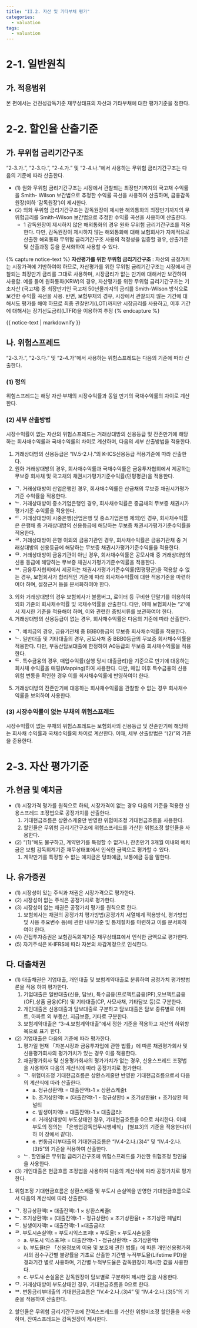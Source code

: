 ```yaml
---
title: "II.2. 자산 및 기타부채 평가"
categories:
  - valuation
tags:
  - valuation
---
```

# 2-1. 일반원칙
## 가. 적용범위
본 편에서는 건전성감독기준 재무상태표의 자산과 기타부채에 대한 평가기준을 정한다.

# 2-2. 할인율 산출기준
## 가. 무위험 금리기간구조
“2-3.가.”, “2-3.다.”, “2-4.가.” 및 “2-4.나.”에서 사용하는 무위험 금리기간구조는 다음의 기준에 따라 산출한다.
- (1) 원화 무위험 금리기간구조는 시장에서 관찰되는 최장만기까지의 국고채 수익률을 Smith- Wilson 보간법으로 추정한 수익률 곡선을 사용하여 산출하며, 금융감독원장(이하 ‘감독원장’)이 제시한다.
- (2) 외화 무위험 금리기간구조는 감독원장이 제시한 해외통화의 최장만기까지의 무위험금리를 Smith-Wilson 보간법으로 추정한 수익률 곡선을 사용하여 산출한다.
  - 1 감독원장이 제시하지 않은 해외통화의 경우 원화 무위험 금리기간구조를 적용한다. 다만, 감독원장이 제시하지 않는 해외통화에 대해 보험회사가 자체적으로 산출한 해외통화 무위험 금리기간구조 사용의 적정성을 입증할 경우, 산출기준 및 산출과정 등을 문서화하여 사용할 수 있다.

{% capture notice-text %}
**자산평가를 위한 무위험 금리기간구조** : 자산의 공정가치는 시장가격에 기반하여야 하므로, 자산평가를 위한 무위험 금리기간구조는 시장에서 관찰되는 최장만기 금리를 그대로 사용하며, 시장금리가 없는 만기에 대해서만 보간하여 사용함. 예를 들어 원화통화(KRW)의 경우, 자산평가를 위한 무위험 금리기간구조는 기초자산 (국고채) 중 최장만기인 국고채 50년물까지의 금리를 Smith-Wilson 방식으로 보간한 수익률 곡선을 사용. 반면, 보험부채의 경우, 시장에서 관찰되지 않는 기간에 대해서도 평가를 해야 하므로 최종 관찰만기(LOT)까지만 시장금리를 사용하고, 이후 기간에 대해서는 장기선도금리(LTFR)을 이용하여 추정
 {% endcapture %}

 <div class="notice">
   {{ notice-text | markdownify }}
 </div>

## 나. 위험스프레드
 “2-3.가.”, “2-3.다.” 및 “2-4.가”에서 사용하는 위험스프레드는 다음의 기준에 따라 산출한다.
### (1) 정의
위험스프레드는 해당 자산·부채의 시장수익률과 동일 만기의 국채수익률의 차이로 계산한다.
### (2) 세부 산출방법
시장수익률이 없는 자산의 위험스프레드는 거래상대방의 신용등급 및 잔존만기에 해당하는 회사채수익률과 국채수익률의 차이로 계산하며, 다음의 세부 산출방법을 적용한다.
1. 거래상대방의 신용등급은 “IV.5-2.나.”의 K-ICS신용등급 적용기준에 따라 산출한다.
2. 원화 거래상대방의 경우, 회사채수익률과 국채수익률은 금융투자협회에서 제공하는 무보증 회사채 및 국고채의 채권시가평가기준수익률(민평평균)을 적용한다.
- ᄀ. 거래상대방이 산업은행인 경우, 회사채수익률은 산금채의 무보증 채권시가평가기준 수익률을 적용한다.
- ᄂ. 거래상대방이 중소기업은행인 경우, 회사채수익률은 중금채의 무보증 채권시가평가기준 수익률을 적용한다.
- ᄃ. 거래상대방이 시중은행(산업은행 및 중소기업은행 제외)인 경우, 회사채수익률은 은행채 중 거래상대방의 신용등급에 해당하는 무보증 채권시가평가기준수익률을 적용한다.
- ᄅ. 거래상대방이 은행 이외의 금융기관인 경우, 회사채수익률은 금융기관채 중 거래상대방의 신용등급에 해당하는 무보증 채권시가평가기준수익률을 적용한다.
- ᄆ. 거래상대방이 금융기관이 아닌 경우, 회사채수익률은 공모사채 중 거래상대방의 신용 등급에 해당하는 무보증 채권시가평가기준수익률을 적용한다.
- ᄇ. 금융투자협회에서 제공하는 채권시가평가기준수익률(민평평균)을 적용할 수 없는 경우, 보험회사가 합리적인 기준에 따라 회사채수익률에 대한 적용기준을 마련하여야 하며, 설정근거 등을 문서화하여야 한다.
3. 외화 거래상대방의 경우 보험회사가 블룸버그, 로이터 등 구비한 단말기를 이용하여 외화 기준의 회사채수익률 및 국채수익률을 산출한다. 다만, 이때 보험회사는 “2”에서 제시한 기준을 적용해야 하며, 이와 관련한 증빙서류를 보관하여야 한다.
4. 거래상대방의 신용등급이 없는 경우, 회사채수익률은 다음의 기준에 따라 산출한다.
- ᄀ. 예치금의 경우, 금융기관채 중 BBB0등급의 무보증 회사채수익률을 적용한다.
- ᄂ. 일반대출 및 기타대출의 경우, 공모사채 중 BBB0등급의 무보증 회사채수익률을 적용한다. 다만, 부동산담보대출에 한정하여 A0등급의 무보증 회사채수익률을 적용한다.
- ᄃ. 특수금융의 경우, 매입수익률(실행 당시 대출금리)을 기준으로 만기에 대응하는 회사채 수익률을 매핑(Mapping)하여 사용한다. 다만, 매입 이후 특수금융의 신용위험 변동을 확인한 경우 이를 회사채수익률에 반영하여야 한다.
5. 거래상대방의 잔존만기에 대응하는 회사채수익률을 관찰할 수 없는 경우 회사채수익률을 보외하여 사용한다.

### (3) 시장수익률이 없는 부채의 위험스프레드
시장수익률이 없는 부채의 위험스프레드는 보험회사의 신용등급 및 잔존만기에 해당하는 회사채 수익률과 국채수익률의 차이로 계산한다. 이때, 세부 산출방법은 “(2)”의 기준을 준용한다.

# 2-3. 자산 평가기준

## 가.현금 및 예치금
- (1) 시장가격 평가를 원칙으로 하되, 시장가격이 없는 경우 다음의 기준을 적용한 신용스프레드 조정법으로 공정가치를 산출한다.
  1. 기대현금흐름은 상환스케줄만 반영한 위험미조정 기대현금흐름을 사용한다.
  2. 할인율은 무위험 금리기간구조에 위험스프레드를 가산한 위험조정 할인율을 사용한다.
- (2) “(1)”에도 불구하고, 계약만기를 특정할 수 없거나, 잔존만기 3개월 이내의 예치금은 보험 감독회계기준 재무상태표에서 인식한 금액으로 평가할 수 있다.
  1. 계약만기를 특정할 수 없는 예치금은 당좌예금, 보통예금 등을 말한다.

## 나. 유가증권
- (1) 시장성이 있는 주식과 채권은 시장가격으로 평가한다.
- (2) 시장성이 없는 주식은 공정가치로 평가한다.
- (3) 시장성이 없는 채권은 공정가치 평가를 원칙으로 한다.
  1. 보험회사는 채권의 공정가치 평가방법(공정가치 서열체계 적용방식, 평가방법 및 사용 주요변수 등)에 관한 내부기준 및 통제절차를 마련하고 이를 문서화하여야 한다.
- (4) 간접투자증권은 보험감독회계기준 재무상태표에서 인식한 금액으로 평가한다.
- (5) 자기주식은 K-IFRS에 따라 자본의 차감계정으로 인식한다.

## 다. 대출채권
- (1) 대출채권은 기업대출, 개인대출 및 보험계약대출로 분류하여 공정가치 평가방법론을 적용 하여 평가한다.
  1. 기업대출은 일반대출(신용, 담보), 특수금융(프로젝트금융(PF),오브젝트금융(OF),상품 금융(CF)) 및 기타대출(CP, 사모사채, 기타담보 등)로 구분한다.
  2. 개인대출은 신용대출과 담보대출로 구분하고 담보대출은 담보 종류별로 아파트, 아파트 외 부동산, 지급보증, 기타로 구분한다.
  3. 보험계약대출은 “3-4.보험계약대출”에서 정한 기준을 적용하고 자산의 하위항목으로 표기 한다.
- (2) 기업대출은 다음의 기준에 따라 평가한다.
  1. 평가일 현재 「자본시장과 금융투자업에 관한 법률」에 따른 채권평가회사 및 신용평가회사의 평가가치가 있는 경우 이를 적용한다.
  2. 채권평가회사 및 신용평가회사의 평가가치가 없는 경우, 신용스프레드 조정법을 사용하여 다음의 계산식에 따라 공정가치로 평가한다.
    - ᄀ. 위험미조정 기대현금흐름은 상환스케줄만 반영한 기대현금흐름으로서 다음의 계산식에 따라 산출한다.
      - a. 정규상환액t = 대출잔액t-1 × 상환스케줄t
      - b. 조기상환액t = (대출잔액t-1 - 정규상환t) × 조기상환율t + 조기상환 페널티
      - c. 발생이자액t = 대출잔액t-1 × 대출금리t
      - d. 거래상대방이 부도상태인 경우, 기대현금흐름을 0으로 처리한다. 이때 부도의 정의는 「은행업감독업무시행세칙」 [별표3]의 기준을 적용한다(이하 이 장에서 같다).
      - e. 변동금리부대출의 기대현금흐름은 “IV.4-2.나.(3)4” 및 “IV.4-2.나.(3)5”의 기준을 적용하여 산출한다.
    - ᄂ. 할인율은 무위험 금리기간구조에 위험스프레드를 가산한 위험조정 할인율을 사용한다.
- (3) 개인대출은 현금흐름 조정법을 사용하여 다음의 계산식에 따라 공정가치로 평가한다.
1. 위험조정 기대현금흐름은 상환스케줄 및 부도시 손실액을 반영한 기대현금흐름으로서 다음의 계산식에 따라 산출한다.
  - ᄀ. 정규상환액t = 대출잔액t-1 × 상환스케줄t
  - ᄂ. 조기상환액t = (대출잔액t-1 - 정규상환t) × 조기상환율t + 조기상환 페널티
  - ᄃ. 발생이자액t = 대출잔액t-1 ×대출금리t
  - ᄅ. 부도시손실액t = 부도시익스포져t × 부도율t × 부도시손실율
    - a. 부도시 익스포져t = 대출잔액t-1 - 정규상환액t - 조기상환액t
    - b. 부도율t은 「신용정보의 이용 및 보호에 관한 법률」에 따른 개인신용평가회사의 점수구간별 불량률을 기초로 산출한 기간별 누적부도율(Lifetime PD)을 경과기간 별로 사용하며, 기간별 누적부도율은 감독원장이 제시한 값을 사용한다.
    - c. 부도시 손실율은 감독원장이 담보별로 구분하여 제시한 값을 사용한다.
  - ᄆ. 거래상대방이 부도상태인 경우, 기대현금흐름을 0으로 한다.
  - ᄇ. 변동금리부대출의 기대현금흐름은 “IV.4-2.나.(3)4” 및 “IV.4-2.나.(3)5”의 기준을 적용하여 산출한다.
2. 할인율은 무위험 금리기간구조에 잔여스프레드를 가산한 위험미조정 할인율을 사용하며, 잔여스프레드는 감독원장이 제시한다.
